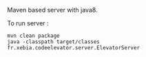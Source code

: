 Maven based server with java8.

To run server :

    mvn clean package
    java -classpath target/classes fr.xebia.codeelevator.server.ElevatorServer
